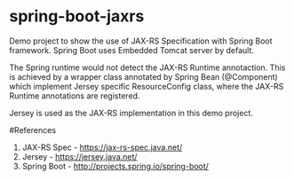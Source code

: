 # spring-boot-jaxrs

Demo project to show the use of JAX-RS Specification with Spring Boot framework. Spring Boot uses Embedded Tomcat server by default.

The Spring runtime would not detect the JAX-RS Runtime annotaction. This is achieved by a wrapper class annotated by Spring Bean (@Component) which implement Jersey specific ResourceConfig class, where the JAX-RS Runtime annotations are registered.

Jersey is used as the JAX-RS implementation in this demo project.

#References
1. JAX-RS Spec - https://jax-rs-spec.java.net/
2. Jersey - https://jersey.java.net/
3. Spring Boot - http://projects.spring.io/spring-boot/
